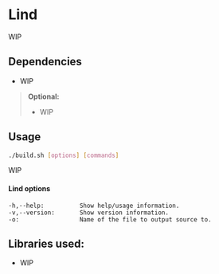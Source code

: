 # Lind

WIP

## Dependencies

* WIP
> **Optional:**
> * WIP

## Usage

```bash
./build.sh [options] [commands]
```
WIP

#### Lind options

	-h,--help:			Show help/usage information.
	-v,--version:		Show version information.
	-o:					Name of the file to output source to.

## Libraries used:

* WIP
